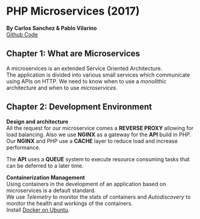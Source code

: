 # PHP Microservices (2017)
__By Carlos Sanchez & Pablo Vilarino__    
[Github Code](https://github.com/PacktPublishing/PHP-Microservices)  
## Chapter 1: What are Microservices    
 A microservices  is an extended Service Oriented Architecture.  
 The application is divided into various small services which communicate using APIs on HTTP.
 We need to know when to use a _monolithic_ architecture and when to use _microservices_.  

## Chapter 2: Development Environment  
__Design and architecture__  
All the request for our microservice comes a __REVERSE PROXY__ allowing for load balancing. Also we use __NGINX__ as a gateway for the __API__ build in PHP. Our __NGINX__ and PHP use a __CACHE__ layer to reduce load and increase performance.  

The __API__ uses a __QUEUE__ system to execute resource consuming tasks that can be deferred to a later time.  

__Containerization Management__  
Using containers in the development of an application based on microservices is a default standard.  
We use _Telemetry_ to monitor the stats of containers and _Autodiscovery_ to monitor the health and workings of the containers.      
Install [Docker on Ubuntu](https://docs.docker.com/engine/install/ubuntu/#installation-methods).
